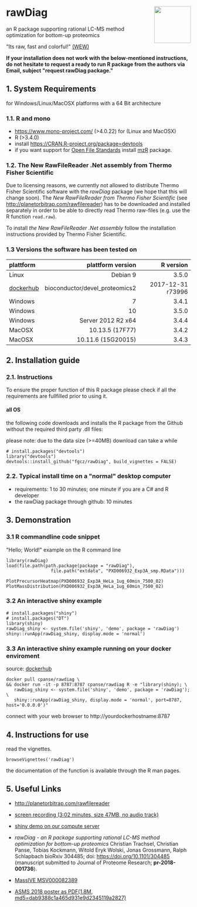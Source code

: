 # rawDiag <img src="https://user-images.githubusercontent.com/12233339/39515832-84b561ea-4dfb-11e8-9411-276bc6fb71d6.png" align="right" width="100px" />

an R package supporting rational LC-MS method optimization for bottom-up proteomics

"Its raw, fast and colorful!" [(WEW)](https://github.com/wolski)


**If your installation does not work with the below-mentioned instructions, do not hesitate to request a ready to run R package from the authors via Email, subject "request rawDiag package."**


## 1. System Requirements  
for Windows/Linux/MacOSX platforms with a 64 Bit architecture


### 1.1. R and mono

- https://www.mono-project.com/ (>4.0.22) for (Linux and MacOSX)
- R (>3.4.0)
- install https://CRAN.R-project.org/package=devtools
- if you want support for [Open File Standards](http://www.psidev.info/) install [mzR](http://bioconductor.org/packages/mzR/) package. 

### 1.2. The New RawFileReader .Net assembly from Thermo Fisher Scientific

Due to licensing reasons, we currently not allowed to distribute Thermo Fisher Scientific software with the *rawDiag* package (we hope that this will change soon).
The *New RawFileReader from Thermo Fisher Scientific* (see http://planetorbitrap.com/rawfilereader)
has to be downloaded and installed separately in order to be able to directly read Thermo raw-files (e.g. use the R function `read.raw`).

To install *the New RawFileReader .Net assembly* follow the installation instructions provided by Thermo Fisher Scientific.


### 1.3 Versions the software has been tested on

|plattform|plattform version|R version|
| :------- |---------------:| -------:|
|Linux     | Debian 9 | 3.5.0 |
|[dockerhub](https://hub.docker.com/r/cpanse/rawdiag) | bioconductor/devel_proteomics2| 2017-12-31 r73996 |
|Windows   | 7 | 3.4.1 |
|Windows   | 10 | 3.5.0 |
|Windows   | Server 2012 R2 x64 | 3.4.4|
|MacOSX    | 10.13.5 (17F77)|3.4.2|
|MacOSX    | 10.11.6 (15G20015)|3.4.3 |

## 2. Installation guide

### 2.1. Instructions
To ensure the proper function of this R package please check if all the requirements are fullfilled prior to using it.

#### all OS

the following code downloads and installs the R package from the Github without the required third party .dll files:

please note: due to the data size (>=40MB) download can take a while
```{r}
# install.packages("devtools")
library("devtools")
devtools::install_github("fgcz/rawDiag", build_vignettes = FALSE)
```


### 2.2. Typical install time on a "normal" desktop computer

* requirements: 1 to 30 minutes; one minute if you are a C# and R developer
* the rawDiag package through github: 10 minutes 

## 3. Demonstration

### 3.1 R commandline code snippet

"Hello; World!" example on the R command line

```{r}
library(rawDiag)
load(file.path(path.package(package = "rawDiag"),
                 file.path("extdata", "PXD006932_Exp3A_smp.RData")))
                 
PlotPrecursorHeatmap(PXD006932_Exp3A_HeLa_1ug_60min_7500_02)
PlotMassDistribution(PXD006932_Exp3A_HeLa_1ug_60min_7500_02)
```

### 3.2 An interactive shiny example

```{r}
# install.packages("shiny")
# install.packages("DT")
library(shiny)
rawDiag_shiny <- system.file('shiny', 'demo', package = 'rawDiag')
shiny::runApp(rawDiag_shiny, display.mode = 'normal')
```

### 3.3 An interactive shiny example running on your docker enviroment

source: [dockerhub](https://hub.docker.com/r/cpanse/rawdiag/)

```
docker pull cpanse/rawdiag \
&& docker run -it -p 8787:8787 cpanse/rawdiag R -e "library(shiny); \
   rawDiag_shiny <- system.file('shiny', 'demo', package = 'rawDiag'); \
   shiny::runApp(rawDiag_shiny, display.mode = 'normal', port=8787, host='0.0.0.0')"
```

connect with your web browser to http://yourdockerhostname:8787

## 4. Instructions for use

read the vignettes.

```{r}
browseVignettes('rawDiag')
```

the documentation of the function is available through the R man pages.

## 5. Useful Links
- http://planetorbitrap.com/rawfilereader
- [screen recording (3:02 minutes, size 47MB, no audio track)](http://fgcz-ms.uzh.ch/~cpanse/PAPERS/pr-2018-001736.mov)
- [shiny demo on our compute server](http://fgcz-ms-shiny.uzh.ch:8080/rawDiag-demo/)
- *rawDiag - an R package supporting rational LC-MS method optimization for bottom-up proteomics*
Christian Trachsel, Christian Panse, Tobias Kockmann, Witold Eryk Wolski, Jonas Grossmann, Ralph Schlapbach
bioRxiv 304485; doi: https://doi.org/10.1101/304485
(manuscript submitted to Journal of Proteome Research; **pr-2018-001736**).

- [MassIVE MSV000082389](https://massive.ucsd.edu/ProteoSAFe/dataset.jsp?task=b231e78d674345798ebe50e46a9a3a93)

- [ASMS 2018 poster as PDF(1.8M, md5=dab9388c1a465d931e9d2345119a2827)](http://fgcz-ms.uzh.ch/~cpanse/ASMS2018_ID291250.pdf)
